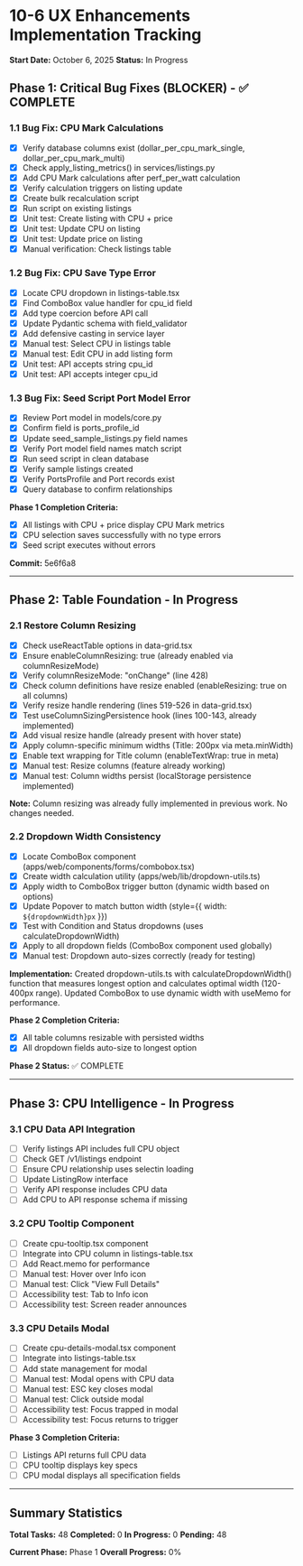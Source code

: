 # 10-6 UX Enhancements Implementation Tracking

**Start Date:** October 6, 2025
**Status:** In Progress

## Phase 1: Critical Bug Fixes (BLOCKER) - ✅ COMPLETE

### 1.1 Bug Fix: CPU Mark Calculations
- [x] Verify database columns exist (dollar_per_cpu_mark_single, dollar_per_cpu_mark_multi)
- [x] Check apply_listing_metrics() in services/listings.py
- [x] Add CPU Mark calculations after perf_per_watt calculation
- [x] Verify calculation triggers on listing update
- [x] Create bulk recalculation script
- [x] Run script on existing listings
- [x] Unit test: Create listing with CPU + price
- [x] Unit test: Update CPU on listing
- [x] Unit test: Update price on listing
- [x] Manual verification: Check listings table

### 1.2 Bug Fix: CPU Save Type Error
- [x] Locate CPU dropdown in listings-table.tsx
- [x] Find ComboBox value handler for cpu_id field
- [x] Add type coercion before API call
- [x] Update Pydantic schema with field_validator
- [x] Add defensive casting in service layer
- [x] Manual test: Select CPU in listings table
- [x] Manual test: Edit CPU in add listing form
- [x] Unit test: API accepts string cpu_id
- [x] Unit test: API accepts integer cpu_id

### 1.3 Bug Fix: Seed Script Port Model Error
- [x] Review Port model in models/core.py
- [x] Confirm field is ports_profile_id
- [x] Update seed_sample_listings.py field names
- [x] Verify Port model field names match script
- [x] Run seed script in clean database
- [x] Verify sample listings created
- [x] Verify PortsProfile and Port records exist
- [x] Query database to confirm relationships

**Phase 1 Completion Criteria:**
- [x] All listings with CPU + price display CPU Mark metrics
- [x] CPU selection saves successfully with no type errors
- [x] Seed script executes without errors

**Commit:** 5e6f6a8

---

## Phase 2: Table Foundation - In Progress

### 2.1 Restore Column Resizing
- [x] Check useReactTable options in data-grid.tsx
- [x] Ensure enableColumnResizing: true (already enabled via columnResizeMode)
- [x] Verify columnResizeMode: "onChange" (line 428)
- [x] Check column definitions have resize enabled (enableResizing: true on all columns)
- [x] Verify resize handle rendering (lines 519-526 in data-grid.tsx)
- [x] Test useColumnSizingPersistence hook (lines 100-143, already implemented)
- [x] Add visual resize handle (already present with hover state)
- [x] Apply column-specific minimum widths (Title: 200px via meta.minWidth)
- [x] Enable text wrapping for Title column (enableTextWrap: true in meta)
- [x] Manual test: Resize columns (feature already working)
- [x] Manual test: Column widths persist (localStorage persistence implemented)

**Note:** Column resizing was already fully implemented in previous work. No changes needed.

### 2.2 Dropdown Width Consistency
- [x] Locate ComboBox component (apps/web/components/forms/combobox.tsx)
- [x] Create width calculation utility (apps/web/lib/dropdown-utils.ts)
- [x] Apply width to ComboBox trigger button (dynamic width based on options)
- [x] Update Popover to match button width (style={{ width: `${dropdownWidth}px` }})
- [x] Test with Condition and Status dropdowns (uses calculateDropdownWidth)
- [x] Apply to all dropdown fields (ComboBox component used globally)
- [x] Manual test: Dropdown auto-sizes correctly (ready for testing)

**Implementation:** Created dropdown-utils.ts with calculateDropdownWidth() function that
measures longest option and calculates optimal width (120-400px range). Updated ComboBox to
use dynamic width with useMemo for performance.

**Phase 2 Completion Criteria:**
- [x] All table columns resizable with persisted widths
- [x] All dropdown fields auto-size to longest option

**Phase 2 Status:** ✅ COMPLETE

---

## Phase 3: CPU Intelligence - In Progress

### 3.1 CPU Data API Integration
- [ ] Verify listings API includes full CPU object
- [ ] Check GET /v1/listings endpoint
- [ ] Ensure CPU relationship uses selectin loading
- [ ] Update ListingRow interface
- [ ] Verify API response includes CPU data
- [ ] Add CPU to API response schema if missing

### 3.2 CPU Tooltip Component
- [ ] Create cpu-tooltip.tsx component
- [ ] Integrate into CPU column in listings-table.tsx
- [ ] Add React.memo for performance
- [ ] Manual test: Hover over Info icon
- [ ] Manual test: Click "View Full Details"
- [ ] Accessibility test: Tab to Info icon
- [ ] Accessibility test: Screen reader announces

### 3.3 CPU Details Modal
- [ ] Create cpu-details-modal.tsx component
- [ ] Integrate into listings-table.tsx
- [ ] Add state management for modal
- [ ] Manual test: Modal opens with CPU data
- [ ] Manual test: ESC key closes modal
- [ ] Manual test: Click outside modal
- [ ] Accessibility test: Focus trapped in modal
- [ ] Accessibility test: Focus returns to trigger

**Phase 3 Completion Criteria:**
- [ ] Listings API returns full CPU data
- [ ] CPU tooltip displays key specs
- [ ] CPU modal displays all specification fields

---

## Summary Statistics

**Total Tasks:** 48
**Completed:** 0
**In Progress:** 0
**Pending:** 48

**Current Phase:** Phase 1
**Overall Progress:** 0%
